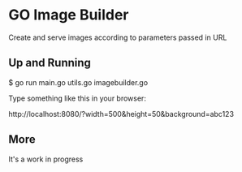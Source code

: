 # GO Image Builder

Create and serve images according to parameters passed in URL

## Up and Running

  $ go run main.go utils.go imagebuilder.go

Type something like this in your browser:

  http://localhost:8080/?width=500&height=50&background=abc123

## More
It's a work in progress